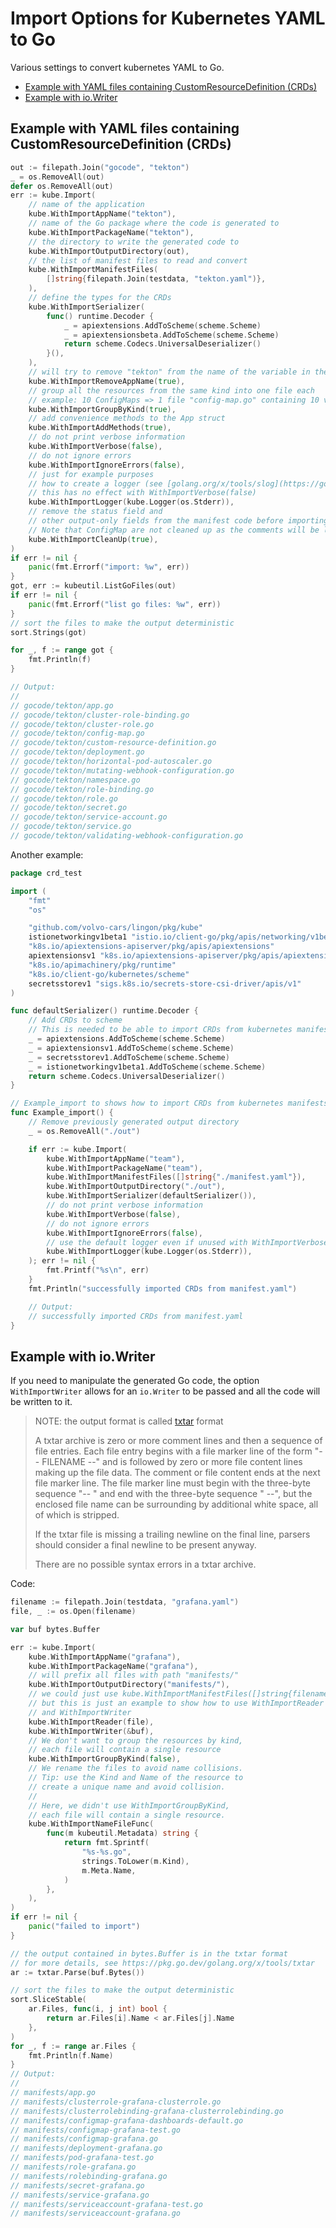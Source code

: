 # Import Options for Kubernetes YAML to Go

Various settings to convert kubernetes YAML to Go.

- [Example with YAML files containing CustomResourceDefinition (CRDs)](#example-with-yaml-files-containing-customresourcedefinition-crds)
- [Example with io.Writer](#example-with-iowriter)

## Example with YAML files containing CustomResourceDefinition (CRDs)

```go
out := filepath.Join("gocode", "tekton")
_ = os.RemoveAll(out)
defer os.RemoveAll(out)
err := kube.Import(
	// name of the application
	kube.WithImportAppName("tekton"),
	// name of the Go package where the code is generated to
	kube.WithImportPackageName("tekton"),
	// the directory to write the generated code to
	kube.WithImportOutputDirectory(out),
	// the list of manifest files to read and convert
	kube.WithImportManifestFiles(
		[]string{filepath.Join(testdata, "tekton.yaml")},
	),
	// define the types for the CRDs
	kube.WithImportSerializer(
		func() runtime.Decoder {
			_ = apiextensions.AddToScheme(scheme.Scheme)
			_ = apiextensionsbeta.AddToScheme(scheme.Scheme)
			return scheme.Codecs.UniversalDeserializer()
		}(),
	),
	// will try to remove "tekton" from the name of the variable in the Go code, make them shorter
	kube.WithImportRemoveAppName(true),
	// group all the resources from the same kind into one file each
	// example: 10 ConfigMaps => 1 file "config-map.go" containing 10 variables storing ConfigMap, etc...
	kube.WithImportGroupByKind(true),
	// add convenience methods to the App struct
	kube.WithImportAddMethods(true),
	// do not print verbose information
	kube.WithImportVerbose(false),
	// do not ignore errors
	kube.WithImportIgnoreErrors(false),
	// just for example purposes
	// how to create a logger (see [golang.org/x/tools/slog](https://golang.org/x/tools/slog))
	// this has no effect with WithImportVerbose(false)
	kube.WithImportLogger(kube.Logger(os.Stderr)),
	// remove the status field and
	// other output-only fields from the manifest code before importing it.
	// Note that ConfigMap are not cleaned up as the comments will be lost.
	kube.WithImportCleanUp(true),
)
if err != nil {
	panic(fmt.Errorf("import: %w", err))
}
got, err := kubeutil.ListGoFiles(out)
if err != nil {
	panic(fmt.Errorf("list go files: %w", err))
}
// sort the files to make the output deterministic
sort.Strings(got)

for _, f := range got {
	fmt.Println(f)
}

// Output:
//
// gocode/tekton/app.go
// gocode/tekton/cluster-role-binding.go
// gocode/tekton/cluster-role.go
// gocode/tekton/config-map.go
// gocode/tekton/custom-resource-definition.go
// gocode/tekton/deployment.go
// gocode/tekton/horizontal-pod-autoscaler.go
// gocode/tekton/mutating-webhook-configuration.go
// gocode/tekton/namespace.go
// gocode/tekton/role-binding.go
// gocode/tekton/role.go
// gocode/tekton/secret.go
// gocode/tekton/service-account.go
// gocode/tekton/service.go
// gocode/tekton/validating-webhook-configuration.go
```


Another example:


```go
package crd_test

import (
	"fmt"
	"os"

	"github.com/volvo-cars/lingon/pkg/kube"
	istionetworkingv1beta1 "istio.io/client-go/pkg/apis/networking/v1beta1"
	"k8s.io/apiextensions-apiserver/pkg/apis/apiextensions"
	apiextensionsv1 "k8s.io/apiextensions-apiserver/pkg/apis/apiextensions/v1"
	"k8s.io/apimachinery/pkg/runtime"
	"k8s.io/client-go/kubernetes/scheme"
	secretsstorev1 "sigs.k8s.io/secrets-store-csi-driver/apis/v1"
)

func defaultSerializer() runtime.Decoder {
	// Add CRDs to scheme
	// This is needed to be able to import CRDs from kubernetes manifests files.
	_ = apiextensions.AddToScheme(scheme.Scheme)
	_ = apiextensionsv1.AddToScheme(scheme.Scheme)
	_ = secretsstorev1.AddToScheme(scheme.Scheme)
	_ = istionetworkingv1beta1.AddToScheme(scheme.Scheme)
	return scheme.Codecs.UniversalDeserializer()
}

// Example_import to shows how to import CRDs from kubernetes manifests files.
func Example_import() {
	// Remove previously generated output directory
	_ = os.RemoveAll("./out")

	if err := kube.Import(
		kube.WithImportAppName("team"),
		kube.WithImportPackageName("team"),
		kube.WithImportManifestFiles([]string{"./manifest.yaml"}),
		kube.WithImportOutputDirectory("./out"),
		kube.WithImportSerializer(defaultSerializer()),
		// do not print verbose information
		kube.WithImportVerbose(false),
		// do not ignore errors
		kube.WithImportIgnoreErrors(false),
		// use the default logger even if unused with WithImportVerbose(false)
		kube.WithImportLogger(kube.Logger(os.Stderr)),
	); err != nil {
		fmt.Printf("%s\n", err)
	}
	fmt.Println("successfully imported CRDs from manifest.yaml")

	// Output:
	// successfully imported CRDs from manifest.yaml
}
```

## Example with io.Writer

If you need to manipulate the generated Go code, the option `WithImportWriter` allows for an `io.Writer`
to be passed and all the code will be written to it.

> NOTE: the output format is called [txtar](https://pkg.go.dev/golang.org/x/tools/txtar) format
>
> A txtar archive is zero or more comment lines and then a sequence of file entries.
> Each file entry begins with a file marker line of the form "-- FILENAME --" and
> is followed by zero or more file content lines making up the file data.
> The comment or file content ends at the next file marker line.
> The file marker line must begin with the three-byte sequence "-- " and
> end with the three-byte sequence " --", but the enclosed file name can be
> surrounding by additional white space, all of which is stripped.
>
> If the txtar file is missing a trailing newline on the final line,
> parsers should consider a final newline to be present anyway.
>
> There are no possible syntax errors in a txtar archive.

Code:

```go
filename := filepath.Join(testdata, "grafana.yaml")
file, _ := os.Open(filename)

var buf bytes.Buffer

err := kube.Import(
	kube.WithImportAppName("grafana"),
	kube.WithImportPackageName("grafana"),
	// will prefix all files with path "manifests/"
	kube.WithImportOutputDirectory("manifests/"),
	// we could just use kube.WithImportManifestFiles([]string{filename})
	// but this is just an example to show how to use WithImportReader
	// and WithImportWriter
	kube.WithImportReader(file),
	kube.WithImportWriter(&buf),
	// We don't want to group the resources by kind,
	// each file will contain a single resource
	kube.WithImportGroupByKind(false),
	// We rename the files to avoid name collisions.
	// Tip: use the Kind and Name of the resource to
	// create a unique name and avoid collision.
	//
	// Here, we didn't use WithImportGroupByKind,
	// each file will contain a single resource.
	kube.WithImportNameFileFunc(
		func(m kubeutil.Metadata) string {
			return fmt.Sprintf(
				"%s-%s.go",
				strings.ToLower(m.Kind),
				m.Meta.Name,
			)
		},
	),
)
if err != nil {
	panic("failed to import")
}

// the output contained in bytes.Buffer is in the txtar format
// for more details, see https://pkg.go.dev/golang.org/x/tools/txtar
ar := txtar.Parse(buf.Bytes())

// sort the files to make the output deterministic
sort.SliceStable(
	ar.Files, func(i, j int) bool {
		return ar.Files[i].Name < ar.Files[j].Name
	},
)
for _, f := range ar.Files {
	fmt.Println(f.Name)
}
// Output:
//
// manifests/app.go
// manifests/clusterrole-grafana-clusterrole.go
// manifests/clusterrolebinding-grafana-clusterrolebinding.go
// manifests/configmap-grafana-dashboards-default.go
// manifests/configmap-grafana-test.go
// manifests/configmap-grafana.go
// manifests/deployment-grafana.go
// manifests/pod-grafana-test.go
// manifests/role-grafana.go
// manifests/rolebinding-grafana.go
// manifests/secret-grafana.go
// manifests/service-grafana.go
// manifests/serviceaccount-grafana-test.go
// manifests/serviceaccount-grafana.go
```


